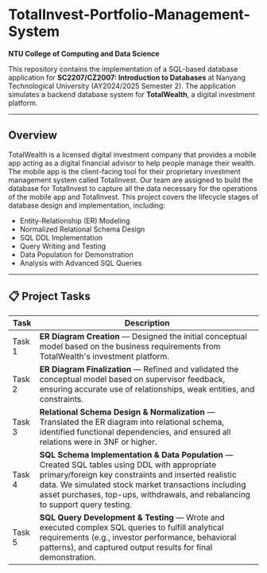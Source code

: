 # TotalInvest-Portfolio-Management-System
**NTU College of Computing and Data Science**

This repository contains the implementation of a SQL-based database application for **SC2207/CZ2007: Introduction to Databases** at Nanyang Technological University (AY2024/2025 Semester 2). The application simulates a backend database system for **TotalWealth**, a digital investment platform.

---

## Overview

TotalWealth is a licensed digital investment company that provides a mobile app acting as a digital financial advisor to help people manage their wealth. The mobile app is the client-facing tool for their proprietary investment management system called TotalInvest. Our team are assigned to build the database for TotalInvest to capture all the data necessary for the operations of the mobile app and TotalInvest. This project covers the lifecycle stages of database design and implementation, including:

- Entity-Relationship (ER) Modeling
- Normalized Relational Schema Design
- SQL DDL Implementation
- Query Writing and Testing
- Data Population for Demonstration
- Analysis with Advanced SQL Queries

---

## 📋 Project Tasks

| Task | Description |
|------|-------------|
| Task 1 | **ER Diagram Creation** — Designed the initial conceptual model based on the business requirements from TotalWealth's investment platform. |
| Task 2 | **ER Diagram Finalization** — Refined and validated the conceptual model based on supervisor feedback, ensuring accurate use of relationships, weak entities, and constraints. |
| Task 3 | **Relational Schema Design & Normalization** — Translated the ER diagram into relational schema, identified functional dependencies, and ensured all relations were in 3NF or higher. |
| Task 4 | **SQL Schema Implementation & Data Population** — Created SQL tables using DDL with appropriate primary/foreign key constraints and inserted realistic data. We simulated stock market transactions including asset purchases, top-ups, withdrawals, and rebalancing to support query testing. |
| Task 5 | **SQL Query Development & Testing** — Wrote and executed complex SQL queries to fulfill analytical requirements (e.g., investor performance, behavioral patterns), and captured output results for final demonstration. |
